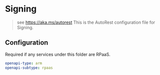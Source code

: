 # Signing

> see https://aka.ms/autorest
> This is the AutoRest configuration file for Signing.

## Configuration

Required if any services under this folder are RPaaS.

```yaml
openapi-type: arm
openapi-subtype: rpaas
```
